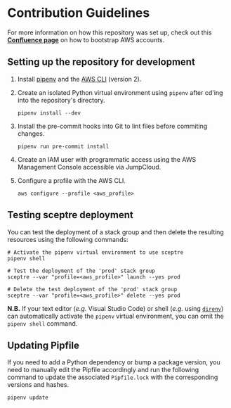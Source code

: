 # Contribution Guidelines

For more information on how this repository was set up, check out this [**Confluence page**](https://sagebionetworks.jira.com/wiki/spaces/IT/pages/2058878986) on how to bootstrap AWS accounts.

## Setting up the repository for development

1. Install [pipenv](https://pipenv.pypa.io/en/latest/install/#installing-pipenv) and the [AWS CLI](https://docs.aws.amazon.com/cli/latest/userguide/install-cliv2.html) (version 2).

2. Create an isolated Python virtual environment using `pipenv` after cd'ing into the repository's directory.

   ```
   pipenv install --dev
   ```

3. Install the pre-commit hooks into Git to lint files before commiting changes.

   ```
   pipenv run pre-commit install
   ```

4. Create an IAM user with programmatic access using the AWS Management Console accessible via JumpCloud. 

5. Configure a profile with the AWS CLI. 

   ```
   aws configure --profile <aws_profile>
   ```

## Testing sceptre deployment

You can test the deployment of a stack group and then delete the resulting resources using the following commands:

```
# Activate the pipenv virtual environment to use sceptre
pipenv shell

# Test the deployment of the 'prod' stack group
sceptre --var "profile=<aws_profile>" launch --yes prod

# Delete the test deployment of the 'prod' stack group
sceptre --var "profile=<aws_profile>" delete --yes prod
```

**N.B.** If your text editor (_e.g._ Visual Studio Code) or shell (_e.g._ using [`direnv`](https://direnv.net/)) can automatically activate the `pipenv` virtual environment, you can omit the `pipenv shell` command.

## Updating Pipfile

If you need to add a Python dependency or bump a package version, you need to manually edit the Pipfile accordingly and run the following command to update the associated `Pipfile.lock` with the corresponding versions and hashes.

```
pipenv update
```
